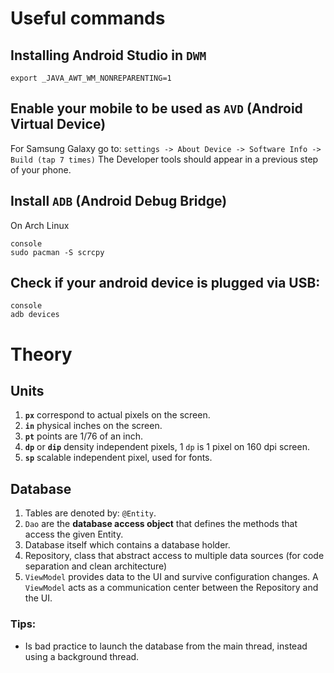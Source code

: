 # Useful commands
## Installing Android Studio in `DWM`
```console
export _JAVA_AWT_WM_NONREPARENTING=1
```
## Enable your mobile to be used as `AVD` (Android Virtual Device)
For Samsung Galaxy go to: `settings -> About Device -> Software Info -> Build (tap 7 times)`
The Developer tools should appear in a previous step of your phone.

## Install `ADB` (Android Debug Bridge)
On Arch Linux
```
console
sudo pacman -S scrcpy
```
## Check if your android device is plugged via USB:
```
console
adb devices
```

# Theory
## Units
1. __`px`__ correspond to actual pixels on the screen.
2. __`in`__ physical inches on the screen.
3. __`pt`__ points are 1/76 of an inch.
4. __`dp`__ or __`dip`__ density independent pixels, 1 `dp` is 1 pixel on 160 dpi screen.
5. __`sp`__ scalable independent pixel, used for fonts.

## Database
1. Tables are denoted by: `@Entity`.
2. `Dao` are the __database access object__ that defines the methods that access the given Entity.
3. Database itself which contains a database holder.
4. Repository, class that abstract access to multiple data sources (for code separation and clean architecture)
5. `ViewModel` provides data to the UI and survive configuration changes. A `ViewModel` acts as a communication center between the Repository and the UI.

### Tips:
- Is bad practice to launch the database from the main thread, instead using a background thread.
